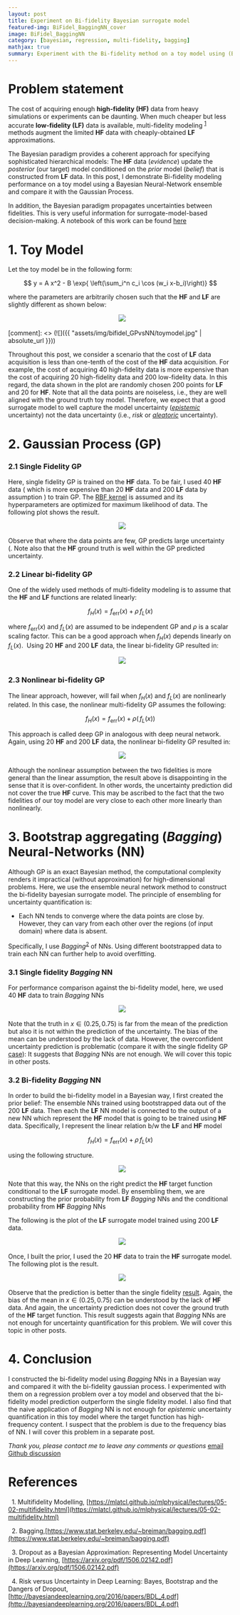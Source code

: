 ```yaml
---
layout: post
title: Experiment on Bi-fidelity Bayesian surrogate model
featured-img: BiFidel_BaggingNN_cover
image: BiFidel_BaggingNN
category: [bayesian, regression, multi-fidelity, bagging]
mathjax: true
summary: Experiment with the Bi-fidelity method on a toy model using (Bayesian) Bootstrap aggregating Neural Network and compare it with Gaussian Process
---
```



# Problem statement
The cost of acquiring enough **high-fidelity (HF)** data from heavy simulations or experiments can be daunting. When much cheaper but less accurate **low-fidelity (LF)** data is available, multi-fidelity modeling <sup>[1](https://mlatcl.github.io/mlphysical/lectures/05-02-multifidelity.html)</sup> methods augment the limited **HF** data with cheaply-obtained **LF** approximations.

The Bayesian paradigm provides a coherent approach for specifying sophisticated hierarchical models: The **HF** data (*evidence*) update the *posterior* (our target) model conditioned on the *prior* model (*belief*) that is constructed from **LF** data. In this post, I demonstrate Bi-fidelity modeling performance on a toy model using a Bayesian Neural-Network ensemble and compare it with the Gaussian Process. 

In addition, the Bayesian paradigm propagates uncertainties between fidelities. This is very useful information for surrogate-model-based decision-making. A notebook of this work can be found [here](https://www.kaggle.com/kilean/bi-fidel-baggingnn)



# 1. Toy Model

Let the toy model be in the following form:

$$ y = A x^2 - B \exp{ \left(\sum_i^n c_i \cos (w_i x-b_i)\right)} $$

where the parameters are arbitrarily chosen such that the **HF** and **LF** are slightly different as shown below:
<p align="center">
  <img src="https://kilean20.github.io/assets/img/bifidel_GPvsNN/toymodel.jpg" />
</p>
[comment]: <> (![]({{ "assets/img/bifidel_GPvsNN/toymodel.jpg" | absolute_url }}))


Throughout this post, we consider a scenario that the cost of **LF** data acquisition is less than one-tenth of the cost of the **HF** data acquisition. For example, the cost of acquiring 40 high-fidelity data is more expensive than the cost of acquiring 20 high-fidelity data and 200 low-fidelity data. In this regard, the data shown in the plot are randomly chosen 200 points for **LF** and 20 for **HF**. Note that all the data points are noiseless, i.e., they are well aligned with the ground truth toy model. Therefore, we expect that a good surrogate model to well capture the model uncertainty ([*epistemic*](https://link.springer.com/article/10.1007/s10994-021-05946-3) uncertainty) not the data uncertainty (i.e., *risk* or [*aleatoric*](https://link.springer.com/article/10.1007/s10994-021-05946-3) uncertainty).


# 2. Gaussian Process (GP)



### 2.1 Single Fidelity GP

Here, single fidelity GP is trained on the **HF** data. To be fair, I used 40 **HF** data ( which is more expensive than 20 **HF** data and 200 **LF** data by assumption ) to train GP. The [RBF kernel](https://en.wikipedia.org/wiki/Radial_basis_function_kernel) is assumed and its hyperparameters are optimized for maximum likelihood of data. The following plot shows the result.
<p align="center">
  <img src="https://kilean20.github.io/assets/img/bifidel_GPvsNN/high-fidelity-GP.jpg" />
</p>

Observe that where the data points are few, GP predicts large uncertainty (. Note also that the **HF** ground truth is well within the GP predicted uncertainty.


### 2.2 Linear bi-fidelity GP

One of the widely used methods of multi-fidelity modeling is to assume that the **HF** and **LF** functions are related linearly:

$$
f_H(x) = f_{\text{err}}(x) + \rho \,f_L(x)
$$

where $f_{\text{err}}(x)$ and $f_L(x)$ are assumed to be independent GP and $\rho$ is a scalar scaling factor. This can be a good approach when $f_H(x)$ depends linearly on $f_L(x)$.  Using 20 **HF** and 200 **LF** data, the linear bi-fidelity GP resulted in:
<p align="center">
  <img src="https://kilean20.github.io/assets/img/bifidel_GPvsNN/linear-bi-fidelity-GP.jpg" />
</p>


### 2.3 Nonlinear bi-fidelity GP

The linear approach, however, will fail when $f_H(x)$ and $f_L(x)$ are nonlinearly related. In this case, the nonlinear multi-fidelity GP assumes the following:

$$
f_H(x) = f_{\text{err}}(x) + \rho (\,f_L(x) )
$$

This approach is called deep GP in analogous with deep neural network. Again, using 20 **HF** and 200 **LF** data, the nonlinear bi-fidelity GP resulted in:

<p align="center">
  <img src="https://kilean20.github.io/assets/img/bifidel_GPvsNN/nonlinear-bi-fidelity-GP.jpg" />
</p>

Although the nonlinear assumption between the two fidelities is more general than the linear assumption, the result above is disappointing in the sense that it is over-confident. In other words, the uncertainty prediction did not cover the true **HF** curve. This may be ascribed to the fact that the two fidelities of our toy model are very close to each other more linearly than nonlinearly. 


# 3. Bootstrap aggregating (*Bagging*) Neural-Networks (NN)

Although GP is an exact Bayesian method, the computational complexity renders it impractical (without approximation) for high-dimensional problems. Here, we use the ensemble neural network method to construct the bi-fidelity bayesian surrogate model. 
The principle of ensembling for uncertainty quantification is:

* Each NN tends to converge where the data points are close by. However, they can vary from each other over the regions (of input domain) where data is absent.

Specifically, I use *Bagging*<sup>[2](https://www.stat.berkeley.edu/~breiman/bagging.pdf)</sup> of NNs. Using different bootstrapped data to train each NN can further help to avoid overfitting. 


### 3.1 Single fidelity *Bagging* NN

For performance comparison against the bi-fidelity model, here, we used 40 **HF** data to train *Bagging* NNs
<p align="center">
  <img src="https://kilean20.github.io/assets/img/bifidel_GPvsNN/high-fidelity-baggingNN.jpg" />
</p>

Note that the truth in $x\in(0.25,0.75)$ is far from the mean of the prediction but also it is not within the prediction of the uncertainty. The bias of the mean can be understood by the lack of data. However, the overconfident uncertainty prediction is problematic (compare it with the single fidelity GP [case](#21-single-fidelity-gp)): It suggests that *Bagging* NNs are not enough. We will cover this topic in other posts. 
 
 
### 3.2 Bi-fidelity *Bagging* NN

In order to build the bi-fidelity model in a Bayesian way, I first created the prior belief: The ensemble NNs trained using bootstrapped data out of the 200 **LF** data. Then each the **LF** NN model is connected to the output of a new NN which represent the **HF** model that is going to be trained using **HF** data. Specifically, I represent the linear relation b/w the **LF** and **HF** model 

$$
f_H(x) = f_{\text{err}}(x) + \rho \,f_L(x)
$$

using the following structure.


<p align="center">
  <img src="https://kilean20.github.io/assets/img/bifidel_GPvsNN/BiFidel_BaggingNN.png" />
</p>


Note that this way, the NNs on the right predict the **HF** target function conditional to the **LF** surrogate model. By ensembling them, we are constructing the prior probability from **LF** *Bagging* NNs and the conditional probability from **HF** *Bagging* NNs  

The following is the plot of the **LF** surrogate model trained using 200 **LF** data.

<p align="center">
  <img src="https://kilean20.github.io/assets/img/bifidel_GPvsNN/low-fidelity-baggingNN.jpg" />
</p>


Once, I built the prior, I used the 20 **HF** data to train the **HF** surrogate model. The following plot is the result.

<p align="center">
  <img src="https://kilean20.github.io/assets/img/bifidel_GPvsNN/linear-bi-fidelity-baggingNN.jpg" />
</p>

Observe that the prediction is better than the single fidelity [result](#31-single-fidelity-bagging-nn). Again, the bias of the mean in $x\in(0.25,0.75)$ can be understood by the lack of **HF** data. And again, the uncertainty prediction does not cover the ground truth of the **HF** target function. This result suggests again that *Bagging* NNs are not enough for uncertainty quantification for this problem. We will cover this topic in other posts. 


# 4. Conclusion

I constructed the bi-fidelity model using *Bagging* NNs in a Bayesian way and compared it with the bi-fidelity gaussian process. I experimented with them on a regression problem over a toy model and observed that the bi-fidelity model prediction outperform the single fidelity model. I also find that the naive application of *Bagging* NN is not enough for *epistemic* uncertainty quantification in this toy model where the target function has high-frequency content. I suspect that the problem is due to the frequency bias of NN. I will cover this problem in a separate post. 


*Thank you, please contact me to leave any comments or questions*
[email](https://kilean20.github.io/contact/)
[Github discussion](https://github.com/kilean20/kilean20.github.io/discussions/3)


# References


  1. Multifidelity Modelling, [https://mlatcl.github.io/mlphysical/lectures/05-02-multifidelity.html](https://mlatcl.github.io/mlphysical/lectures/05-02-multifidelity.html)


  2. Bagging,[https://www.stat.berkeley.edu/~breiman/bagging.pdf](https://www.stat.berkeley.edu/~breiman/bagging.pdf)


  3. Dropout as a Bayesian Approximation: Representing Model Uncertainty in Deep Learning, [https://arxiv.org/pdf/1506.02142.pdf](https://arxiv.org/pdf/1506.02142.pdf)


  4. Risk versus Uncertainty in Deep Learning: Bayes, Bootstrap and the Dangers of Dropout, [http://bayesiandeeplearning.org/2016/papers/BDL_4.pdf](http://bayesiandeeplearning.org/2016/papers/BDL_4.pdf)
